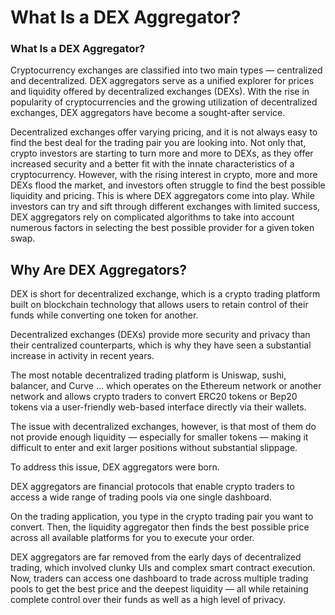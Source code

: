 # What Is a DEX Aggregator?

### What Is a DEX Aggregator?

Cryptocurrency exchanges are classified into two main types — centralized and decentralized. DEX aggregators serve as a unified explorer for prices and liquidity offered by decentralized exchanges \(DEXs\). With the rise in popularity of cryptocurrencies and the growing utilization of decentralized exchanges, DEX aggregators have become a sought-after service. 

Decentralized exchanges offer varying pricing, and it is not always easy to find the best deal for the trading pair you are looking into. Not only that, crypto investors are starting to turn more and more to DEXs, as they offer increased security and a better fit with the innate characteristics of a cryptocurrency. However, with the rising interest in crypto, more and more DEXs flood the market, and investors often struggle to find the best possible liquidity and pricing. This is where DEX aggregators come into play. While investors can try and sift through different exchanges with limited success, DEX aggregators rely on complicated algorithms to take into account numerous factors in selecting the best possible provider for a given token swap.

## Why Are DEX Aggregators?

DEX is short for decentralized exchange, which is a crypto trading platform built on blockchain technology that allows users to retain control of their funds while converting one token for another.

Decentralized exchanges \(DEXs\) provide more security and privacy than their centralized counterparts, which is why they have seen a substantial increase in activity in recent years.

The most notable decentralized trading platform is Uniswap, sushi, balancer, and Curve ... which operates on the Ethereum network or another network and allows crypto traders to convert ERC20 tokens or Bep20 tokens via a user-friendly web-based interface directly via their wallets.

The issue with decentralized exchanges, however, is that most of them do not provide enough liquidity — especially for smaller tokens — making it difficult to enter and exit larger positions without substantial slippage.

To address this issue, DEX aggregators were born.

DEX aggregators are financial protocols that enable crypto traders to access a wide range of trading pools via one single dashboard.

On the trading application, you type in the crypto trading pair you want to convert. Then, the liquidity aggregator then finds the best possible price across all available platforms for you to execute your order.

DEX aggregators are far removed from the early days of decentralized trading, which involved clunky UIs and complex smart contract execution. Now, traders can access one dashboard to trade across multiple trading pools to get the best price and the deepest liquidity — all while retaining complete control over their funds as well as a high level of privacy.





